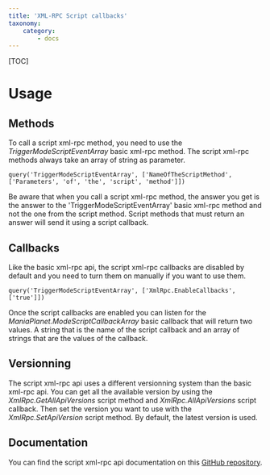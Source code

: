 ```yaml
---
title: 'XML-RPC Script callbacks'
taxonomy:
    category:
        - docs
---
```


[TOC]

Usage
=====

Methods
-------

To call a script xml-rpc method, you need to use the *TriggerModeScriptEventArray* basic xml-rpc method. The script xml-rpc methods always take an array of string as parameter.

```
query('TriggerModeScriptEventArray', ['NameOfTheScriptMethod', ['Parameters', 'of', 'the', 'script', 'method']])
```

Be aware that when you call a script xml-rpc method, the answer you get is the answer to the 'TriggerModeScriptEventArray' basic xml-rpc method and not the one from the script method. Script methods that must return an answer will send it using a script callback.

Callbacks
---------

Like the basic xml-rpc api, the script xml-rpc callbacks are disabled by default and you need to turn them on manually if you want to use them.

```
query('TriggerModeScriptEventArray', ['XmlRpc.EnableCallbacks', ['true']])
```

Once the script callbacks are enabled you can listen for the *ManiaPlanet.ModeScriptCallbackArray* basic callback that will return two values. A string that is the name of the script callback and an array of strings that are the values of the callback.

Versionning
-----------

The script xml-rpc api uses a different versionning system than the basic xml-rpc api. You can get all the available version by using the *XmlRpc.GetAllApiVersions* script method and *XmlRpc.AllApiVersions* script callback. Then set the version you want to use with the *XmlRpc.SetApiVersion* script method. By default, the latest version is used.

Documentation
-------------

You can find the script xml-rpc api documentation on this [GitHub repository](https://github.com/maniaplanet/script-xmlrpc).